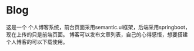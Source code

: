 # Blog
这是一个 个人博客系统，前台页面采用semantic.ui框架，后端采用springboot，现在上传的只是前端页面。
博客可以发布文章列表，自己的心得感悟，想要搭建个人博客的可以下载使用。
